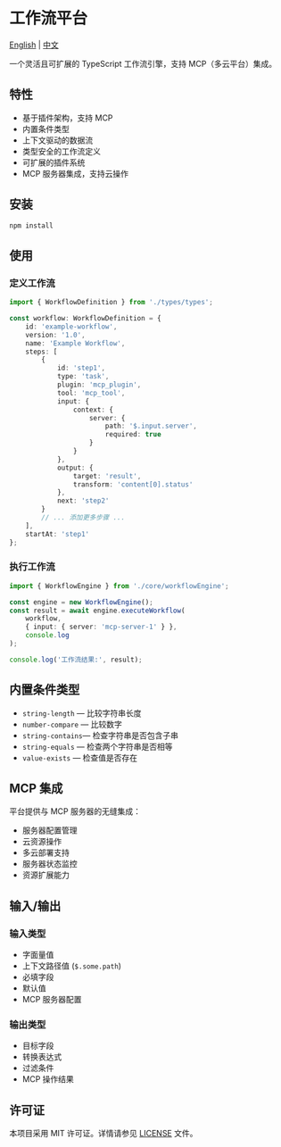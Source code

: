# 工作流平台

[English](README.md) | [中文](README.zh-CN.md)

一个灵活且可扩展的 TypeScript 工作流引擎，支持 MCP（多云平台）集成。

## 特性

* 基于插件架构，支持 MCP
* 内置条件类型
* 上下文驱动的数据流
* 类型安全的工作流定义
* 可扩展的插件系统
* MCP 服务器集成，支持云操作

## 安装

```bash
npm install
```

## 使用

### 定义工作流

```typescript
import { WorkflowDefinition } from './types/types';

const workflow: WorkflowDefinition = {
    id: 'example-workflow',
    version: '1.0',
    name: 'Example Workflow',
    steps: [
        {
            id: 'step1',
            type: 'task',
            plugin: 'mcp_plugin',
            tool: 'mcp_tool',
            input: {
                context: {
                    server: {
                        path: '$.input.server',
                        required: true
                    }
                }
            },
            output: {
                target: 'result',
                transform: 'content[0].status'
            },
            next: 'step2'
        }
        // ... 添加更多步骤 ...
    ],
    startAt: 'step1'
};
```

### 执行工作流

```typescript
import { WorkflowEngine } from './core/workflowEngine';

const engine = new WorkflowEngine();
const result = await engine.executeWorkflow(
    workflow,
    { input: { server: 'mcp-server-1' } },
    console.log
);

console.log('工作流结果:', result);
```

## 内置条件类型

* `string-length`  — 比较字符串长度
* `number-compare` — 比较数字
* `string-contains`— 检查字符串是否包含子串
* `string-equals`  — 检查两个字符串是否相等
* `value-exists`   — 检查值是否存在

## MCP 集成

平台提供与 MCP 服务器的无缝集成：

* 服务器配置管理
* 云资源操作
* 多云部署支持
* 服务器状态监控
* 资源扩展能力

## 输入/输出

### 输入类型

* 字面量值
* 上下文路径值 (`$.some.path`)
* 必填字段
* 默认值
* MCP 服务器配置

### 输出类型

* 目标字段
* 转换表达式
* 过滤条件
* MCP 操作结果

## 许可证

本项目采用 MIT 许可证。详情请参见 [LICENSE](LICENSE) 文件。 